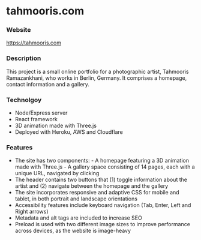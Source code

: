 # tahmooris.com

### Website

https://tahmooris.com

### Description

This project is a small online portfolio for a photographic artist, Tahmooris
Ramazankhani, who works in Berlin, Germany. It comprises a homepage, contact
information and a gallery.

### Technolgoy

-   Node/Express server
-   React framework
-   3D animation made with Three.js
-   Deployed with Heroku, AWS and Cloudflare

### Features

-   The site has two components: - A homepage featuring a 3D animation made with
    Three.js - A gallery space consisting of 14 pages, each with a unique URL,
    navigated by clicking
-   The header contains two buttons that (1) toggle information about the artist
    and (2) navigate between the homepage and the gallery
-   The site incorporates responsive and adaptive CSS for mobile and tablet, in
    both portrait and landscape orientations
-   Accessibility features include keyboard navigation (Tab, Enter, Left and
    Right arrows)
-   Metadata and alt tags are included to increase SEO
-   Preload is used with two different image sizes to improve performance across
    devices, as the website is image-heavy
